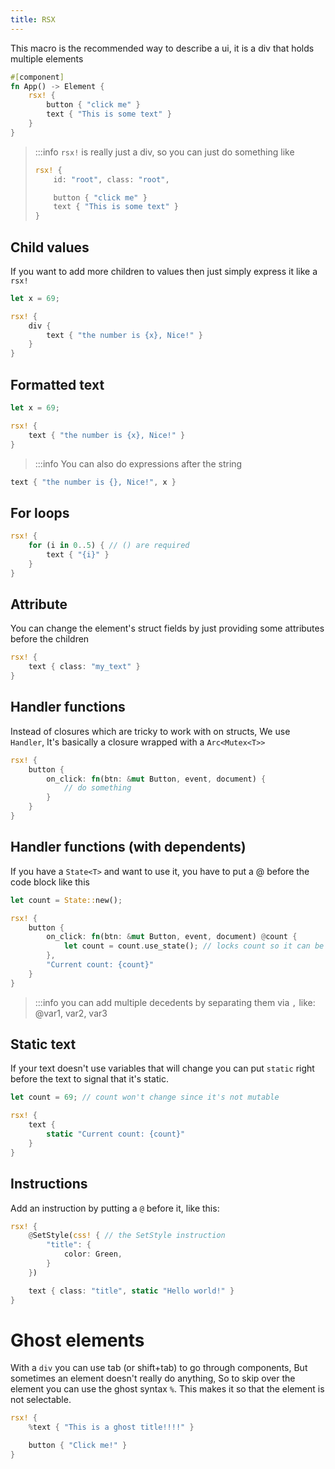 ```yaml
---
title: RSX
---
```


This macro is the recommended way to describe a ui, it is a div that holds multiple elements
```rust
#[component]
fn App() -> Element {
    rsx! {
        button { "click me" }
        text { "This is some text" }
    }
}
```

> :::info `rsx!` is really just a div, so you can just do something like
> ```rust
> rsx! {
>     id: "root", class: "root",
>
>     button { "click me" }
>     text { "This is some text" }
> }
> ```

## Child values
If you want to add more children to values then just simply express it like a `rsx!`
```rust
let x = 69;

rsx! {
    div {
        text { "the number is {x}, Nice!" }
    }
}
```

## Formatted text
```rust
let x = 69;

rsx! {
    text { "the number is {x}, Nice!" }
}
```
> :::info You can also do expressions after the string
```rust
text { "the number is {}, Nice!", x }
```

## For loops
```rust
rsx! {
    for (i in 0..5) { // () are required
        text { "{i}" }
    }
}
```

## Attribute
You can change the element's struct fields by just providing some attributes before the children
```rust
rsx! {
    text { class: "my_text" }
}
```

## Handler functions
Instead of closures which are tricky to work with on structs, We use `Handler`, It's basically a closure wrapped with a `Arc<Mutex<T>>`
```rust
rsx! {
    button {
        on_click: fn(btn: &mut Button, event, document) {
            // do something
        }
    }
}
```

## Handler functions (with dependents)
If you have a `State<T>` and want to use it, you have to put a @ before the code block like this
```rust
let count = State::new();

rsx! {
    button {
        on_click: fn(btn: &mut Button, event, document) @count {
            let count = count.use_state(); // locks count so it can be used
        },
        "Current count: {count}"
    }
}
```
> :::info you can add multiple decedents by separating them via `,` like: @var1, var2, var3

## Static text
If your text doesn't use variables that will change you can put `static` right before the text to signal that it's static.
```rust
let count = 69; // count won't change since it's not mutable

rsx! {
    text {
        static "Current count: {count}"
    }
}
```

## Instructions
Add an instruction by putting a `@` before it, like this:
```rust
rsx! {
    @SetStyle(css! { // the SetStyle instruction
        "title": {
            color: Green,
        }
    })

    text { class: "title", static "Hello world!" }
}
```

# Ghost elements
With a `div` you can use tab (or shift+tab) to go through components, But sometimes an element doesn't really do anything, So to skip over the element you can use the ghost syntax `%`. This makes it so that the element is not selectable.
```rust
rsx! {
    %text { "This is a ghost title!!!!" }

    button { "Click me!" }
}